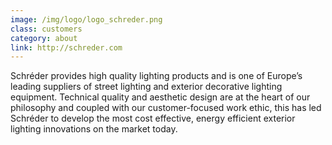 ```yaml
---
image: /img/logo/logo_schreder.png
class: customers
category: about
link: http://schreder.com
---
```


Schréder provides high quality lighting products and is one of Europe’s leading suppliers of street lighting and exterior decorative lighting equipment. Technical quality and aesthetic design are at the heart of our philosophy and coupled with our customer-focused work ethic, this has led Schréder to develop the most cost effective, energy efficient exterior lighting innovations on the market today.
